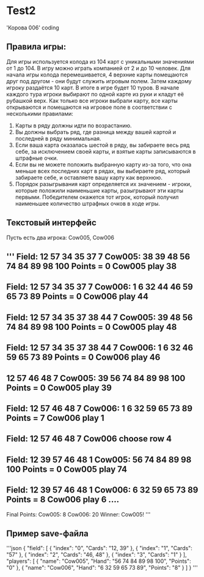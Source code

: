 # Test2
'Корова 006' coding
## Правила игры:
Для игры используется колода из 104 карт с уникальными значениями от 1 до 104. 
В игру можно играть компанией от 2 и до 10 человек.
Для начала игры колода перемешивается, 4 верхние карты помещаются друг под другом - они будут служить игровым полем.
Затем каждому игроку раздаётся 10 карт. В итоге в игре будет 10 туров.
В начале каждого тура игроки выбирают по одной карте из руки и кладут её рубашкой верх.
Как только все игроки выбрали карту, все карты открываются и помещаются на игровое поле в соответствии с несколькими правилами:
1) Карты в ряду должны идти по возрастанию.
2) Вы должны выбрать ряд, где разница между вашей картой и последней в ряду минимальная.
3) Если ваша карта оказалась шестой в ряду, вы забираете весь ряд себе, за исключением своей карты, и взятые карты записываются в штрафные очки.
4) Если вы не можете положить выбранную карту из-за того, что она меньше всех последних карт в рядах, вы выбираете ряд, который забираете себе, и оставляете вашу карту как верхнюю.
5) Порядок разыгрывания карт определяется их значением - игроки, которые положили наименьшие карты, разыгрывают эти карты первыми.
Победителем окажется тот игрок, который получил наименьшее количество штрафных очков в ходе игры.

## Текстовый интерфейс
Пусть есть два игрока: Cow005, Cow006

'''
Field: 
12 
57
34 35 37
7
Cow005: 38 39 48 56 74 84 89 98 100
Points = 0
Cow005 play 38
-----
Field: 
12 
57
34 35 37
7
Cow006: 1 6 32 44 46 59 65 73 89
Points = 0
Cow006 play 44
-----
Field: 
12 
57
34 35 37 38 44
7
Cow005: 39 48 56 74 84 89 98 100
Points = 0
Cow005 play 48
-----
Field: 
12 
57
34 35 37 38 44
7
Cow006: 1 6 32 46 59 65 73 89
Points = 0
Cow006 play 46
-----
12 
57
46 48
7
Cow005: 39 56 74 84 89 98 100
Points = 0
Cow005 play 39
-----
Field:
12 
57
46 48
7
Cow006: 1 6 32 59 65 73 89
Points = 7
Cow006 play 1
-----
Field:
12 
57
46 48
7
Cow006 choose row 4
-----
Field:
12 39
57
46 48
1
Cow005: 56 74 84 89 98 100
Points = 0
Cow005 play 74
-----
Field:
12 39
57
46 48
1
Cow006: 6 32 59 65 73 89
Points = 8
Cow006 play 6
....
-----
Final Points:
Cow005: 8
Cow006: 20
Winner: Cow005!
'''

## Пример save-файла
'''json
{
    "field": [
        {
            "index": "0",
            "Cards": "12, 39"
        },
        {
            "index": "1",
            "Cards": "57"
        },
        {
            "index": "2",
            "Cards": "46, 48"
        },
        {
            "index": "3",
            "Cards": "1"
        }
    ],
    "players": [
        {
            "name": "Cow005",
            "Hand": "56 74 84 89 98 100",
            "Points": "0"
        },
        {
            "name": "Cow006",
            "Hand": "6 32 59 65 73 89",
            "Points": "8"
        }
    ]
}
'''